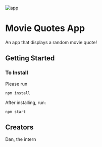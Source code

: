 ![app](app.gif)

# Movie Quotes App

An app that displays a random movie quote!

## Getting Started

### To Install

Please run

```
npm install
```

After installing, run:

```
npm start
```

## Creators

Dan, the intern
